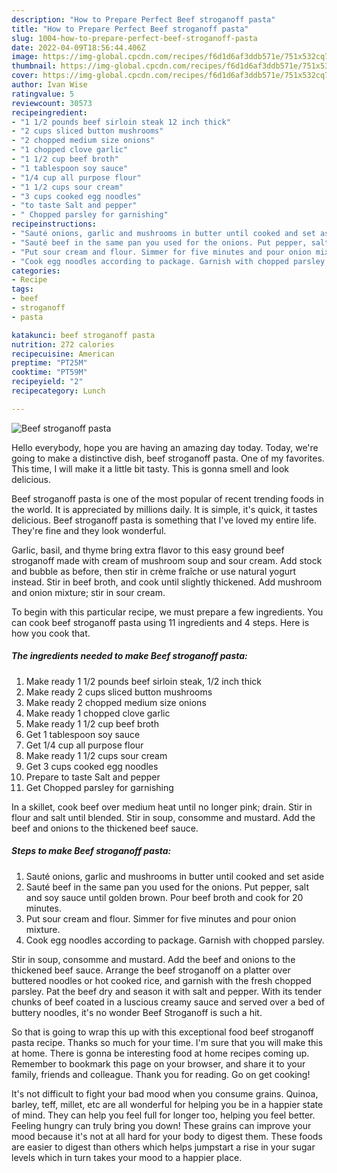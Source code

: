 ```yaml
---
description: "How to Prepare Perfect Beef stroganoff pasta"
title: "How to Prepare Perfect Beef stroganoff pasta"
slug: 1004-how-to-prepare-perfect-beef-stroganoff-pasta
date: 2022-04-09T18:56:44.406Z
image: https://img-global.cpcdn.com/recipes/f6d1d6af3ddb571e/751x532cq70/beef-stroganoff-pasta-recipe-main-photo.jpg
thumbnail: https://img-global.cpcdn.com/recipes/f6d1d6af3ddb571e/751x532cq70/beef-stroganoff-pasta-recipe-main-photo.jpg
cover: https://img-global.cpcdn.com/recipes/f6d1d6af3ddb571e/751x532cq70/beef-stroganoff-pasta-recipe-main-photo.jpg
author: Ivan Wise
ratingvalue: 5
reviewcount: 30573
recipeingredient:
- "1 1/2 pounds beef sirloin steak 12 inch thick"
- "2 cups sliced button mushrooms"
- "2 chopped medium size onions"
- "1 chopped clove garlic"
- "1 1/2 cup beef broth"
- "1 tablespoon soy sauce"
- "1/4 cup all purpose flour"
- "1 1/2 cups sour cream"
- "3 cups cooked egg noodles"
- "to taste Salt and pepper"
- " Chopped parsley for garnishing"
recipeinstructions:
- "Sauté onions, garlic and mushrooms in butter until cooked and set aside"
- "Sauté beef in the same pan you used for the onions. Put pepper, salt and soy sauce until golden brown. Pour beef broth and cook for 20 minutes."
- "Put sour cream and flour. Simmer for five minutes and pour onion mixture."
- "Cook egg noodles according to package. Garnish with chopped parsley."
categories:
- Recipe
tags:
- beef
- stroganoff
- pasta

katakunci: beef stroganoff pasta 
nutrition: 272 calories
recipecuisine: American
preptime: "PT25M"
cooktime: "PT59M"
recipeyield: "2"
recipecategory: Lunch

---
```



![Beef stroganoff pasta](https://img-global.cpcdn.com/recipes/f6d1d6af3ddb571e/751x532cq70/beef-stroganoff-pasta-recipe-main-photo.jpg)

Hello everybody, hope you are having an amazing day today. Today, we're going to make a distinctive dish, beef stroganoff pasta. One of my favorites. This time, I will make it a little bit tasty. This is gonna smell and look delicious.

Beef stroganoff pasta is one of the most popular of recent trending foods in the world. It is appreciated by millions daily. It is simple, it's quick, it tastes delicious. Beef stroganoff pasta is something that I've loved my entire life. They're fine and they look wonderful.

Garlic, basil, and thyme bring extra flavor to this easy ground beef stroganoff made with cream of mushroom soup and sour cream. Add stock and bubble as before, then stir in crème fraîche or use natural yogurt instead. Stir in beef broth, and cook until slightly thickened. Add mushroom and onion mixture; stir in sour cream.


To begin with this particular recipe, we must prepare a few ingredients. You can cook beef stroganoff pasta using 11 ingredients and 4 steps. Here is how you cook that.

<!--inarticleads1-->

##### The ingredients needed to make Beef stroganoff pasta:

1. Make ready 1 1/2 pounds beef sirloin steak, 1/2 inch thick
1. Make ready 2 cups sliced button mushrooms
1. Make ready 2 chopped medium size onions
1. Make ready 1 chopped clove garlic
1. Make ready 1 1/2 cup beef broth
1. Get 1 tablespoon soy sauce
1. Get 1/4 cup all purpose flour
1. Make ready 1 1/2 cups sour cream
1. Get 3 cups cooked egg noodles
1. Prepare to taste Salt and pepper
1. Get  Chopped parsley for garnishing


In a skillet, cook beef over medium heat until no longer pink; drain. Stir in flour and salt until blended. Stir in soup, consomme and mustard. Add the beef and onions to the thickened beef sauce. 

<!--inarticleads2-->

##### Steps to make Beef stroganoff pasta:

1. Sauté onions, garlic and mushrooms in butter until cooked and set aside
1. Sauté beef in the same pan you used for the onions. Put pepper, salt and soy sauce until golden brown. Pour beef broth and cook for 20 minutes.
1. Put sour cream and flour. Simmer for five minutes and pour onion mixture.
1. Cook egg noodles according to package. Garnish with chopped parsley.


Stir in soup, consomme and mustard. Add the beef and onions to the thickened beef sauce. Arrange the beef stroganoff on a platter over buttered noodles or hot cooked rice, and garnish with the fresh chopped parsley. Pat the beef dry and season it with salt and pepper. With its tender chunks of beef coated in a luscious creamy sauce and served over a bed of buttery noodles, it&#39;s no wonder Beef Stroganoff is such a hit. 

So that is going to wrap this up with this exceptional food beef stroganoff pasta recipe. Thanks so much for your time. I'm sure that you will make this at home. There is gonna be interesting food at home recipes coming up. Remember to bookmark this page on your browser, and share it to your family, friends and colleague. Thank you for reading. Go on get cooking!

It's not difficult to fight your bad mood when you consume grains. Quinoa, barley, teff, millet, etc are all wonderful for helping you be in a happier state of mind. They can help you feel full for longer too, helping you feel better. Feeling hungry can truly bring you down! These grains can improve your mood because it's not at all hard for your body to digest them. These foods are easier to digest than others which helps jumpstart a rise in your sugar levels which in turn takes your mood to a happier place.
